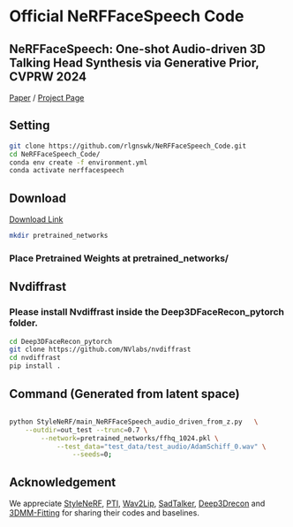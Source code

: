 # Official NeRFFaceSpeech Code

## NeRFFaceSpeech: One-shot Audio-driven 3D Talking Head Synthesis via Generative Prior, CVPRW 2024

[Paper](http://arxiv.org/abs/2405.05749/)  /  [Project Page](https://rlgnswk.github.io/NeRFFaceSpeech_ProjectPage/)


## Setting

```.bash
git clone https://github.com/rlgnswk/NeRFFaceSpeech_Code.git
cd NeRFFaceSpeech_Code/
conda env create -f environment.yml
conda activate nerffacespeech
```

## Download 

[Download Link](https://drive.google.com/drive/folders/1W3TGSh5ufmT3T1XPwU7LRB_y4bcbmm9i?usp=sharing)

```.bash
mkdir pretrained_networks
```

### Place Pretrained Weights at pretrained_networks/

## Nvdiffrast 

### Please install Nvdiffrast inside the Deep3DFaceRecon_pytorch folder.

```.bash
cd Deep3DFaceRecon_pytorch
git clone https://github.com/NVlabs/nvdiffrast
cd nvdiffrast
pip install .
```

## Command (Generated from latent space)

```.bash

python StyleNeRF/main_NeRFFaceSpeech_audio_driven_from_z.py   \
    --outdir=out_test --trunc=0.7 \
        --network=pretrained_networks/ffhq_1024.pkl \
            --test_data="test_data/test_audio/AdamSchiff_0.wav" \
                --seeds=0;        

```

## Acknowledgement

We appreciate [StyleNeRF](https://github.com/facebookresearch/StyleNeRF), [PTI](https://github.com/danielroich/PTI), [Wav2Lip](https://github.com/Rudrabha/Wav2Lip), [SadTalker](https://github.com/OpenTalker/SadTalker), [Deep3Drecon](https://github.com/sicxu/Deep3DFaceRecon_pytorch) and [3DMM-Fitting](https://github.com/ascust/3DMM-Fitting-Pytorch) for sharing their codes and baselines.

